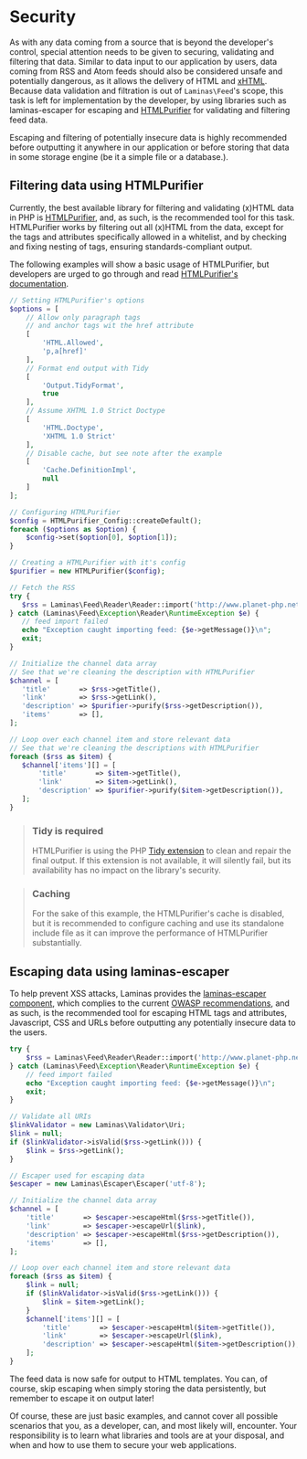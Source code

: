 # Security

As with any data coming from a source that is beyond the developer's control,
special attention needs to be given to securing, validating and filtering that
data. Similar to data input to our application by users, data coming from RSS
and Atom feeds should also be considered unsafe and potentially dangerous, as it
allows the delivery of HTML and [xHTML](http://tools.ietf.org/html/rfc4287#section-8.1).
Because data validation and filtration is out of `Laminas\Feed`'s scope, this task
is left for implementation by the developer, by using libraries such as
laminas-escaper for escaping and [HTMLPurifier](http://www.htmlpurifier.org/) for
validating and filtering feed data.

Escaping and filtering of potentially insecure data is highly recommended before
outputting it anywhere in our application or before storing that data in some
storage engine (be it a simple file or a database.).

## Filtering data using HTMLPurifier

Currently, the best available library for filtering and validating (x)HTML data
in PHP is [HTMLPurifier](http://www.htmlpurifier.org/), and, as such, is the
recommended tool for this task.  HTMLPurifier works by filtering out all (x)HTML
from the data, except for the tags and attributes specifically allowed in a
whitelist, and by checking and fixing nesting of tags, ensuring
standards-compliant output.

The following examples will show a basic usage of HTMLPurifier, but developers
are urged to go through and read [HTMLPurifier's documentation](http://www.htmlpurifier.org/docs).

```php
// Setting HTMLPurifier's options
$options = [
    // Allow only paragraph tags
    // and anchor tags wit the href attribute
    [
        'HTML.Allowed',
        'p,a[href]'
    ],
    // Format end output with Tidy
    [
        'Output.TidyFormat',
        true
    ],
    // Assume XHTML 1.0 Strict Doctype
    [
        'HTML.Doctype',
        'XHTML 1.0 Strict'
    ],
    // Disable cache, but see note after the example
    [
        'Cache.DefinitionImpl',
        null
    ]
];

// Configuring HTMLPurifier
$config = HTMLPurifier_Config::createDefault();
foreach ($options as $option) {
    $config->set($option[0], $option[1]);
}

// Creating a HTMLPurifier with it's config
$purifier = new HTMLPurifier($config);

// Fetch the RSS
try {
   $rss = Laminas\Feed\Reader\Reader::import('http://www.planet-php.net/rss/');
} catch (Laminas\Feed\Exception\Reader\RuntimeException $e) {
   // feed import failed
   echo "Exception caught importing feed: {$e->getMessage()}\n";
   exit;
}

// Initialize the channel data array
// See that we're cleaning the description with HTMLPurifier
$channel = [
   'title'       => $rss->getTitle(),
   'link'        => $rss->getLink(),
   'description' => $purifier->purify($rss->getDescription()),
   'items'       => [],
];

// Loop over each channel item and store relevant data
// See that we're cleaning the descriptions with HTMLPurifier
foreach ($rss as $item) {
   $channel['items'][] = [
       'title'       => $item->getTitle(),
       'link'        => $item->getLink(),
       'description' => $purifier->purify($item->getDescription()),
   ];
}
```

> ### Tidy is required
>
> HTMLPurifier is using the PHP [Tidy extension](http://php.net/tidy) to clean
> and repair the final output. If this extension is not available, it will
> silently fail, but its availability has no impact on the library's security.

> ### Caching
>
> For the sake of this example, the HTMLPurifier's cache is disabled, but it is
> recommended to configure caching and use its standalone include file as it can
> improve the performance of HTMLPurifier substantially.

## Escaping data using laminas-escaper

To help prevent XSS attacks, Laminas provides the [laminas-escaper component](https://github.com/laminas/laminas-escaper),
which complies to the current [OWASP recommendations](https://www.owasp.org/index.php/XSS_Prevention_Cheat_Sheet),
and as such, is the recommended tool for escaping HTML tags and attributes,
Javascript, CSS and URLs before outputting any potentially insecure data to the
users.

```php
try {
    $rss = Laminas\Feed\Reader\Reader::import('http://www.planet-php.net/rss/');
} catch (Laminas\Feed\Exception\Reader\RuntimeException $e) {
    // feed import failed
    echo "Exception caught importing feed: {$e->getMessage()}\n";
    exit;
}

// Validate all URIs
$linkValidator = new Laminas\Validator\Uri;
$link = null;
if ($linkValidator->isValid($rss->getLink())) {
    $link = $rss->getLink();
}

// Escaper used for escaping data
$escaper = new Laminas\Escaper\Escaper('utf-8');

// Initialize the channel data array
$channel = [
    'title'       => $escaper->escapeHtml($rss->getTitle()),
    'link'        => $escaper->escapeUrl($link),
    'description' => $escaper->escapeHtml($rss->getDescription()),
    'items'       => [],
];

// Loop over each channel item and store relevant data
foreach ($rss as $item) {
    $link = null;
    if ($linkValidator->isValid($rss->getLink())) {
        $link = $item->getLink();
    }
    $channel['items'][] = [
        'title'       => $escaper->escapeHtml($item->getTitle()),
        'link'        => $escaper->escapeUrl($link),
        'description' => $escaper->escapeHtml($item->getDescription()),
    ];
}
```

The feed data is now safe for output to HTML templates. You can, of course, skip
escaping when simply storing the data persistently, but remember to escape it on
output later!

Of course, these are just basic examples, and cannot cover all possible
scenarios that you, as a developer, can, and most likely will, encounter. Your
responsibility is to learn what libraries and tools are at your disposal, and
when and how to use them to secure your web applications.
